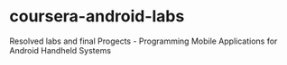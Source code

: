 # coursera-android-labs
Resolved labs and final Progects - Programming Mobile Applications for Android Handheld Systems
